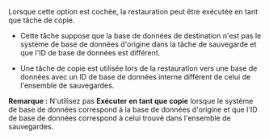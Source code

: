 Lorsque cette option est cochée, la restauration peut être exécutée en tant que tâche de copie.

-   Cette tâche suppose que la base de données de destination n'est pas le système de base de données d'origine dans la tâche de sauvegarde et que l'ID de base de données est différent.


-   Une tâche de copie est utilisée lors de la restauration vers une base de données avec un ID de base de données interne différent de celui de l'ensemble de sauvegardes.


**Remarque :** N'utilisez pas **Exécuter en tant que copie** lorsque le système de base de données correspond à la base de données d'origine et que l'ID de base de données correspond à celui trouvé dans l'ensemble de sauvegardes.

